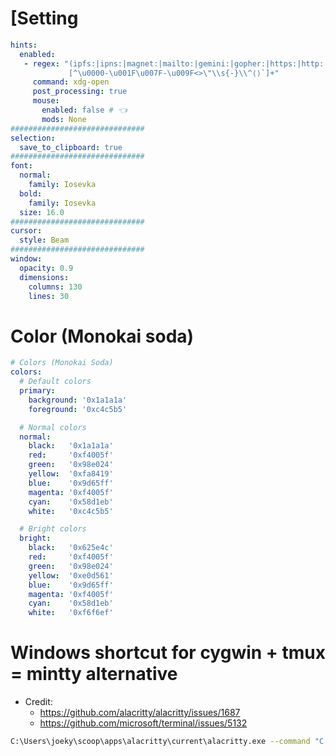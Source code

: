 [Setting
=====
```yaml
hints:
  enabled:
   - regex: "(ipfs:|ipns:|magnet:|mailto:|gemini:|gopher:|https:|http:|news:|file:|git:|ssh:|ftp:)\
             [^\u0000-\u001F\u007F-\u009F<>\"\\s{-}\\^⟨⟩`]+"
     command: xdg-open
     post_processing: true
     mouse:
       enabled: false # 👈
       mods: None
##############################
selection:
  save_to_clipboard: true
##############################
font:
  normal:
    family: Iosevka
  bold:
    family: Iosevka
  size: 16.0
##############################
cursor:
  style: Beam
##############################
window:
  opacity: 0.9
  dimensions:
    columns: 130
    lines: 30
```

Color (Monokai soda)
=====
```yaml
# Colors (Monokai Soda)
colors:
  # Default colors
  primary:
    background: '0x1a1a1a'
    foreground: '0xc4c5b5'

  # Normal colors
  normal:
    black:   '0x1a1a1a'
    red:     '0xf4005f'
    green:   '0x98e024'
    yellow:  '0xfa8419'
    blue:    '0x9d65ff'
    magenta: '0xf4005f'
    cyan:    '0x58d1eb'
    white:   '0xc4c5b5'

  # Bright colors
  bright:
    black:   '0x625e4c'
    red:     '0xf4005f'
    green:   '0x98e024'
    yellow:  '0xe0d561'
    blue:    '0x9d65ff'
    magenta: '0xf4005f'
    cyan:    '0x58d1eb'
    white:   '0xf6f6ef'
```

Windows shortcut for cygwin + tmux = mintty alternative
=====
* Credit:
  * https://github.com/alacritty/alacritty/issues/1687
  * https://github.com/microsoft/terminal/issues/5132
```sh
C:\Users\joeky\scoop\apps\alacritty\current\alacritty.exe --command "C:\cygwin64\bin\sh.exe" --login -c "script -c tmux"
```

